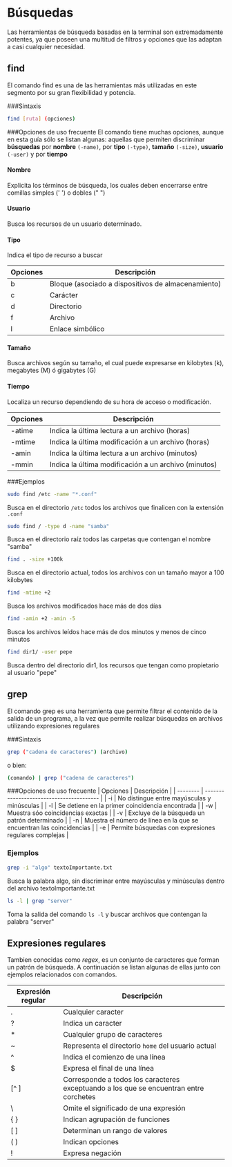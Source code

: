 # Búsquedas

Las herramientas de búsqueda basadas en la terminal son extremadamente potentes, ya que poseen una multitud de filtros y opciones que las adaptan a casi cualquier necesidad. 



## find

El comando find es una de las herramientas más utilizadas en este segmento por su gran flexibilidad y potencia. 

###Sintaxis
```bash
find [ruta] (opciones)
```

###Opciones de uso frecuente
El comando tiene muchas opciones, aunque en esta guía sólo se listan algunas: aquellas que permiten discriminar **búsquedas** por **nombre** `(-name)`, por **tipo** `(-type)`,  **tamaño** `(-size)`, **usuario** `(-user)` y por **tiempo**

#### Nombre
Explicita los términos de búsqueda, los cuales deben encerrarse entre comillas simples (' ') o dobles (" ")

#### Usuario
Busca los recursos de un usuario determinado. 

#### Tipo
Indica el tipo de recurso a buscar

| Opciones | Descripción                              |
| -------- | ---------------------------------------- |
| b        | Bloque (asociado a dispositivos de almacenamiento) |
| c        | Carácter                                 |
| d        | Directorio                               |
| f        | Archivo                                  |
| l        | Enlace simbólico                         |

#### Tamaño
Busca archivos según su tamaño, el cual puede expresarse en kilobytes (k), megabytes (M) ó gigabytes (G)

#### Tiempo
Localiza un recurso dependiendo de su hora de acceso o modificación.


| Opciones | Descripción                              |
| -------- | ---------------------------------------- |
| -atime   | Indica la última lectura a un archivo (horas) |
| -mtime   | Indica la última modificación a un archivo (horas) |
| -amin    | Indica la última lectura a un archivo (minutos) |
| -mmin    | Indica la última modificación a un archivo (minutos) |

###Ejemplos

```bash
sudo find /etc -name "*.conf"
```
Busca en el directorio `/etc` todos los archivos que finalicen con la extensión `.conf`

```bash
sudo find / -type d -name "samba"
```
Busca en el directorio raíz todos las carpetas que contengan el nombre "samba"

```bash
find . -size +100k
```
Busca en el directorio actual, todos los archivos con un tamaño mayor a 100 kilobytes

```bash
find -mtime +2
```
Busca los archivos modificados hace más de dos días

```bash
find -amin +2 -amin -5
```
Busca los archivos leídos hace más de dos minutos y menos de cinco minutos

```bash
find dir1/ -user pepe
```
Busca dentro del directorio dir1, los recursos que tengan como propietario al usuario "pepe"


## grep

El comando grep es una herramienta que permite filtrar el contenido de la salida de un programa, a la vez que permite realizar búsquedas en archivos utilizando expresiones regulares

###Sintaxis
```bash
grep ("cadena de caracteres") (archivo)
```

o bien:

```bash
(comando) | grep ("cadena de caracteres")
```

###Opciones de uso frecuente
| Opciones | Descripción                              |
| -------- | ---------------------------------------- |
| -i       | No distingue entre mayúsculas y minúsculas |
| -l       | Se detiene en la primer coincidencia encontrada |
| -w       | Muestra sóo coincidencias exactas        |
| -v       | Excluye de la búsqueda un patrón determinado |
| -n       | Muestra el número de línea en la que se encuentran las coincidencias |
| -e       | Permite búsquedas con expresiones regulares complejas |

### Ejemplos

```bash
grep -i "algo" textoImportante.txt
```
Busca la palabra algo, sin discriminar entre mayúsculas y minúsculas dentro del archivo textoImportante.txt

```bash
ls -l | grep "server"
```
Toma la salida del comando `ls -l` y buscar archivos que contengan la palabra "server"



## Expresiones regulares

Tambien conocidas como _regex_, es un conjunto de caracteres que forman un patrón de búsqueda. A continuación se listan algunas de ellas junto con ejemplos relacionados con comandos. 

| Expresión regular | Descripción                              |
| ----------------- | ---------------------------------------- |
| .                 | Cualquier caracter                       |
| ?                 | Indica un caracter                       |
| *                 | Cualquier grupo de caracteres            |
| ~                 | Representa el directorio `home` del usuario actual |
| ^                 | Indica el comienzo de una línea          |
| $                 | Expresa el final de una línea            |
| [^  ]             | Corresponde a todos los caracteres exceptuando a los que se encuentran entre corchetes |
| \                 | Omite el significado de una expresión    |
| { }               | Indican agrupación de funciones          |
| [ ]               | Determinan un rango de valores           |
| ( )               | Indican opciones                         |
| !                 | Expresa negación                         |

